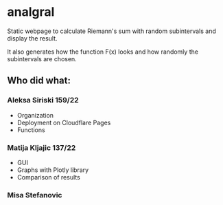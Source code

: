 # analgral

Static webpage to calculate Riemann's sum with random subintervals and display the result.

It also generates how the function F(x) looks and how randomly the subintervals are chosen.

## Who did what:

### Aleksa Siriski 159/22
* Organization
* Deployment on Cloudflare Pages
* Functions

### Matija Kljajic 137/22
* GUI
* Graphs with Plotly library
* Comparison of results

### Misa Stefanovic
